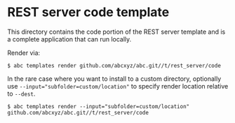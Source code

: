 # REST server code template

This directory contains the code portion of the REST server template and is a complete application that can run locally.

Render via:

    $ abc templates render github.com/abcxyz/abc.git//t/rest_server/code

In the rare case where you want to install to a custom directory, optionally use `--input="subfolder=custom/location"` to specify render location relative to `--dest`.

    $ abc templates render --input="subfolder=custom/location" github.com/abcxyz/abc.git//t/rest_server/code
